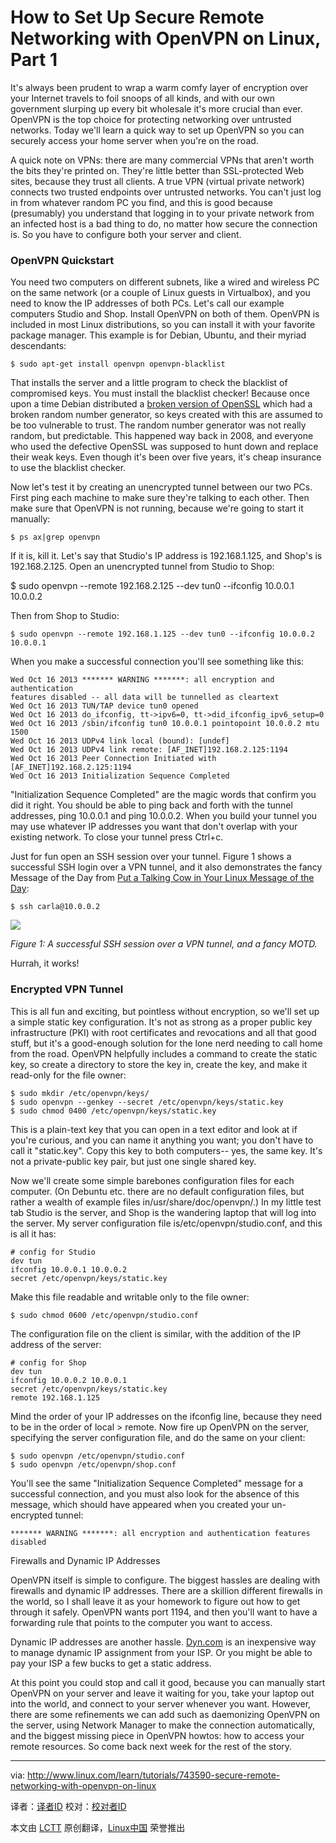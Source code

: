 How to Set Up Secure Remote Networking with OpenVPN on Linux, Part 1
================================================================================
It's always been prudent to wrap a warm comfy layer of encryption over your Internet travels to foil snoops of all kinds, and with our own government slurping up every bit wholesale it's more crucial than ever. OpenVPN is the top choice for protecting networking over untrusted networks. Today we'll learn a quick way to set up OpenVPN so you can securely access your home server when you're on the road.

A quick note on VPNs: there are many commercial VPNs that aren't worth the bits they're printed on. They're little better than SSL-protected Web sites, because they trust all clients. A true VPN (virtual private network) connects two trusted endpoints over untrusted networks. You can't just log in from whatever random PC you find, and this is good because (presumably) you understand that logging in to your private network from an infected host is a bad thing to do, no matter how secure the connection is. So you have to configure both your server and client.

### OpenVPN Quickstart ###

You need two computers on different subnets, like a wired and wireless PC on the same network (or a couple of Linux guests in Virtualbox), and you need to know the IP addresses of both PCs. Let's call our example computers Studio and Shop. Install OpenVPN on both of them. OpenVPN is included in most Linux distributions, so you can install it with your favorite package manager. This example is for Debian, Ubuntu, and their myriad descendants:

    $ sudo apt-get install openvpn openvpn-blacklist 

That installs the server and a little program to check the blacklist of compromised keys. You must install the blacklist checker! Because once upon a time Debian distributed a [broken version of OpenSSL][1] which had a broken random number generator, so keys created with this are assumed to be too vulnerable to trust. The random number generator was not really random, but predictable. This happened way back in 2008, and everyone who used the defective OpenSSL was supposed to hunt down and replace their weak keys. Even though it's been over five years, it's cheap insurance to use the blacklist checker.

Now let's test it by creating an unencrypted tunnel between our two PCs. First ping each machine to make sure they're talking to each other. Then make sure that OpenVPN is not running, because we're going to start it manually:

    $ ps ax|grep openvpn

If it is, kill it. Let's say that Studio's IP address is 192.168.1.125, and Shop's is 192.168.2.125. Open an unencrypted tunnel from Studio to Shop:

$ sudo openvpn --remote 192.168.2.125 --dev tun0 --ifconfig 10.0.0.1 10.0.0.2

Then from Shop to Studio:

    $ sudo openvpn --remote 192.168.1.125 --dev tun0 --ifconfig 10.0.0.2 10.0.0.1

When you make a successful connection you'll see something like this:

    Wed Oct 16 2013 ******* WARNING *******: all encryption and authentication 
    features disabled -- all data will be tunnelled as cleartext
    Wed Oct 16 2013 TUN/TAP device tun0 opened
    Wed Oct 16 2013 do_ifconfig, tt->ipv6=0, tt->did_ifconfig_ipv6_setup=0
    Wed Oct 16 2013 /sbin/ifconfig tun0 10.0.0.1 pointopoint 10.0.0.2 mtu 1500
    Wed Oct 16 2013 UDPv4 link local (bound): [undef]
    Wed Oct 16 2013 UDPv4 link remote: [AF_INET]192.168.2.125:1194
    Wed Oct 16 2013 Peer Connection Initiated with [AF_INET]192.168.2.125:1194
    Wed Oct 16 2013 Initialization Sequence Completed

"Initialization Sequence Completed" are the magic words that confirm you did it right. You should be able to ping back and forth with the tunnel addresses, ping 10.0.0.1 and ping 10.0.0.2. When you build your tunnel you may use whatever IP addresses you want that don't overlap with your existing network. To close your tunnel press Ctrl+c.

Just for fun open an SSH session over your tunnel. Figure 1 shows a successful SSH login over a VPN tunnel, and it also demonstrates the fancy Message of the Day from [Put a Talking Cow in Your Linux Message of the Day][1]:

    $ ssh carla@10.0.0.2

![](http://www.linux.com/images/stories/41373/SSH-OpenVPN.jpg)

*Figure 1: A successful SSH session over a VPN tunnel, and a fancy MOTD.*

Hurrah, it works!

### Encrypted VPN Tunnel ###

This is all fun and exciting, but pointless without encryption, so we'll set up a simple static key configuration. It's not as strong as a proper public key infrastructure (PKI) with root certificates and revocations and all that good stuff, but it's a good-enough solution for the lone nerd needing to call home from the road. OpenVPN helpfully includes a command to create the static key, so create a directory to store the key in, create the key, and make it read-only for the file owner:

    $ sudo mkdir /etc/openvpn/keys/
    $ sudo openvpn --genkey --secret /etc/openvpn/keys/static.key
    $ sudo chmod 0400 /etc/openvpn/keys/static.key

This is a plain-text key that you can open in a text editor and look at if you're curious, and you can name it anything you want; you don't have to call it "static.key". Copy this key to both computers-- yes, the same key. It's not a private-public key pair, but just one single shared key.

Now we'll create some simple barebones configuration files for each computer. (On Debuntu etc. there are no default configuration files, but rather a wealth of example files in/usr/share/doc/openvpn/.) In my little test tab Studio is the server, and Shop is the wandering laptop that will log into the server. My server configuration file is/etc/openvpn/studio.conf, and this is all it has:

    # config for Studio
    dev tun
    ifconfig 10.0.0.1 10.0.0.2
    secret /etc/openvpn/keys/static.key

Make this file readable and writable only to the file owner:

    $ sudo chmod 0600 /etc/openvpn/studio.conf

The configuration file on the client is similar, with the addition of the IP address of the server:

    # config for Shop
    dev tun
    ifconfig 10.0.0.2 10.0.0.1
    secret /etc/openvpn/keys/static.key
    remote 192.168.1.125

Mind the order of your IP addresses on the ifconfig line, because they need to be in the order of local > remote. Now fire up OpenVPN on the server, specifying the server configuration file, and do the same on your client:

    $ sudo openvpn /etc/openvpn/studio.conf
    $ sudo openvpn /etc/openvpn/shop.conf

You'll see the same "Initialization Sequence Completed" message for a successful connection, and you must also look for the absence of this message, which should have appeared when you created your un-encrypted tunnel:

    ******* WARNING *******: all encryption and authentication features disabled

Firewalls and Dynamic IP Addresses

OpenVPN itself is simple to configure. The biggest hassles are dealing with firewalls and dynamic IP addresses. There are a skillion different firewalls in the world, so I shall leave it as your homework to figure out how to get through it safely. OpenVPN wants port 1194, and then you'll want to have a forwarding rule that points to the computer you want to access.

Dynamic IP addresses are another hassle. [Dyn.com][3] is an inexpensive way to manage dynamic IP assignment from your ISP. Or you might be able to pay your ISP a few bucks to get a static address.

At this point you could stop and call it good, because you can manually start OpenVPN on your server and leave it waiting for you, take your laptop out into the world, and connect to your server whenever you want. However, there are some refinements we can add such as daemonizing OpenVPN on the server, using Network Manager to make the connection automatically, and the biggest missing piece in OpenVPN howtos: how to access your remote resources. So come back next week for the rest of the story.

--------------------------------------------------------------------------------

via: http://www.linux.com/learn/tutorials/743590-secure-remote-networking-with-openvpn-on-linux

译者：[译者ID](https://github.com/译者ID) 校对：[校对者ID](https://github.com/校对者ID)

本文由 [LCTT](https://github.com/LCTT/TranslateProject) 原创翻译，[Linux中国](http://linux.cn/) 荣誉推出

[1]:http://www.debian.org/security/2008/dsa-1571
[2]:http://www.linux.com/learn/tutorials/741573-put-a-talking-cow-in-your-linux-message-of-the-day
[3]:http://dyn.com/dns/